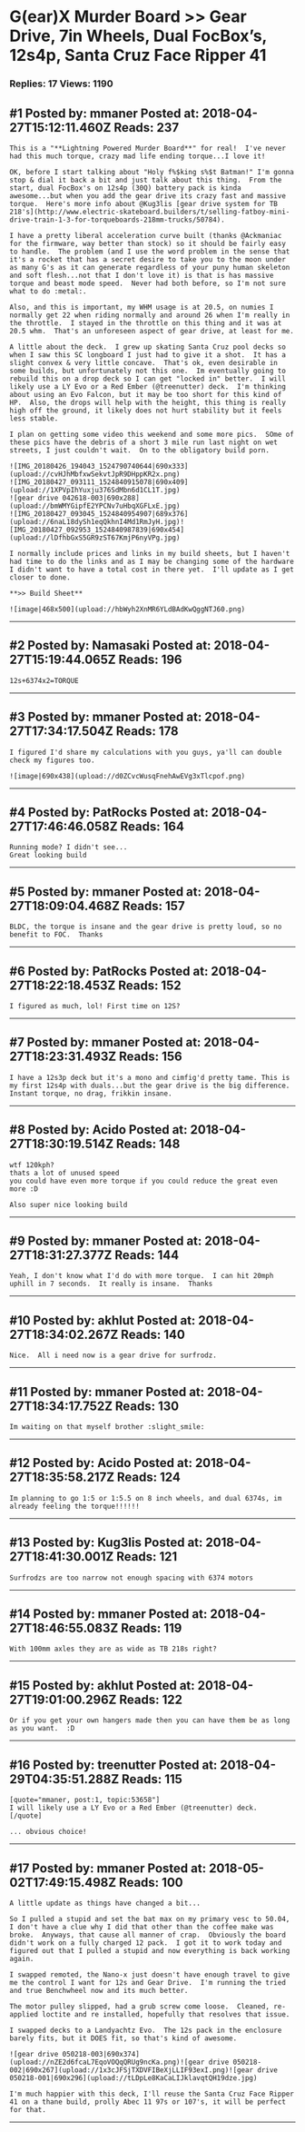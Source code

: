 # G(ear)X Murder Board &gt;&gt; Gear Drive, 7in Wheels, Dual FocBox&rsquo;s, 12s4p, Santa Cruz Face Ripper 41

### Replies: 17 Views: 1190

## \#1 Posted by: mmaner Posted at: 2018-04-27T15:12:11.460Z Reads: 237

```
This is a "**Lightning Powered Murder Board**" for real!  I've never had this much torque, crazy mad life ending torque...I love it!

OK, before I start talking about "Holy f%$king s%$t Batman!" I'm gonna stop & dial it back a bit and just talk about this thing.  From the start, dual FocBox's on 12s4p (30Q) battery pack is kinda awesome...but when you add the gear drive its crazy fast and massive torque.  Here's more info about @Kug3lis [gear drive system for TB 218's](http://www.electric-skateboard.builders/t/selling-fatboy-mini-drive-train-1-3-for-torqueboards-218mm-trucks/50784).
 
I have a pretty liberal acceleration curve built (thanks @Ackmaniac for the firmware, way better than stock) so it should be fairly easy to handle.  The problem (and I use the word problem in the sense that it's a rocket that has a secret desire to take you to the moon under as many G's as it can generate regardless of your puny human skeleton and soft flesh...not that I don't love it) is that is has massive torque and beast mode speed.  Never had both before, so I'm not sure what to do :metal:.

Also, and this is important, my WHM usage is at 20.5, on numies I normally get 22 when riding normally and around 26 when I'm really in the throttle.  I stayed in the throttle on this thing and it was at 20.5 whm.  That's an unforeseen aspect of gear drive, at least for me.

A little about the deck.  I grew up skating Santa Cruz pool decks so when I saw this SC longboard I just had to give it a shot.  It has a slight convex & very little concave.  That's ok, even desirable in some builds, but unfortunately not this one.  Im eventually going to rebuild this on a drop deck so I can get "locked in" better.  I will likely use a LY Evo or a Red Ember (@treenutter) deck.  I'm thinking about using an Evo Falcon, but it may be too short for this kind of HP.  Also, the drops will help with the height, this thing is really high off the ground, it likely does not hurt stability but it feels less stable.

I plan on getting some video this weekend and some more pics.  SOme of these pics have the debris of a short 3 mile run last night on wet streets, I just couldn't wait.  On to the obligatory build porn.   

![IMG_20180426_194043_1524790740644|690x333](upload://cvHJhMbfxwSekvtJpR9DHppKR2x.png)
![IMG_20180427_093111_1524840915078|690x409](upload://1XPVpIhYuxju376SdMbn6d1CL1T.jpg)
![gear drive 042618-003|690x288](upload://bmWMYGipfE2YPCNv7uHbqXGFLxE.jpg)
![IMG_20180427_093045_1524840954907|689x376](upload://6naL18dySh1eqQkhnI4Md1RmJyH.jpg)![IMG_20180427_092953_1524840987839|690x454](upload://lDfhbGxS5GR9zST67KmjP6nyVPg.jpg)

I normally include prices and links in my build sheets, but I haven't had time to do the links and as I may be changing some of the hardware I didn't want to have a total cost in there yet.  I'll update as I get closer to done.

**>> Build Sheet**

![image|468x500](upload://hbWyh2XnMR6YLdBAdKwQggNTJ60.png)
```

---
## \#2 Posted by: Namasaki Posted at: 2018-04-27T15:19:44.065Z Reads: 196

```
12s+6374x2=TORQUE
```

---
## \#3 Posted by: mmaner Posted at: 2018-04-27T17:34:17.504Z Reads: 178

```
I figured I'd share my calculations with you guys, ya'll can double check my figures too.

![image|690x438](upload://d0ZCvcWusqFnehAwEVg3xTlcpof.png)
```

---
## \#4 Posted by: PatRocks Posted at: 2018-04-27T17:46:46.058Z Reads: 164

```
Running mode? I didn't see... 
Great looking build
```

---
## \#5 Posted by: mmaner Posted at: 2018-04-27T18:09:04.468Z Reads: 157

```
BLDC, the torque is insane and the gear drive is pretty loud, so no benefit to FOC.  Thanks
```

---
## \#6 Posted by: PatRocks Posted at: 2018-04-27T18:22:18.453Z Reads: 152

```
I figured as much, lol! First time on 12S?
```

---
## \#7 Posted by: mmaner Posted at: 2018-04-27T18:23:31.493Z Reads: 156

```
I have a 12s3p deck but it's a mono and cimfig'd pretty tame. This is my first 12s4p with duals...but the gear drive is the big difference. Instant torque, no drag, frikkin insane.
```

---
## \#8 Posted by: Acido Posted at: 2018-04-27T18:30:19.514Z Reads: 148

```
wtf 120kph?
thats a lot of unused speed
you could have even more torque if you could reduce the great even more :D

Also super nice looking build
```

---
## \#9 Posted by: mmaner Posted at: 2018-04-27T18:31:27.377Z Reads: 144

```
Yeah, I don't know what I'd do with more torque.  I can hit 20mph uphill in 7 seconds.  It really is insane.  Thanks
```

---
## \#10 Posted by: akhlut Posted at: 2018-04-27T18:34:02.267Z Reads: 140

```
Nice.  All i need now is a gear drive for surfrodz.
```

---
## \#11 Posted by: mmaner Posted at: 2018-04-27T18:34:17.752Z Reads: 130

```
Im waiting on that myself brother :slight_smile:
```

---
## \#12 Posted by: Acido Posted at: 2018-04-27T18:35:58.217Z Reads: 124

```
Im planning to go 1:5 or 1:5.5 on 8 inch wheels, and dual 6374s, im already feeling the torque!!!!!!
```

---
## \#13 Posted by: Kug3lis Posted at: 2018-04-27T18:41:30.001Z Reads: 121

```
Surfrodzs are too narrow not enough spacing with 6374 motors
```

---
## \#14 Posted by: mmaner Posted at: 2018-04-27T18:46:55.083Z Reads: 119

```
With 100mm axles they are as wide as TB 218s right?
```

---
## \#15 Posted by: akhlut Posted at: 2018-04-27T19:01:00.296Z Reads: 122

```
Or if you get your own hangers made then you can have them be as long as you want.  :D
```

---
## \#16 Posted by: treenutter Posted at: 2018-04-29T04:35:51.288Z Reads: 115

```
[quote="mmaner, post:1, topic:53658"]
I will likely use a LY Evo or a Red Ember (@treenutter) deck.
[/quote]

... obvious choice!
```

---
## \#17 Posted by: mmaner Posted at: 2018-05-02T17:49:15.498Z Reads: 100

```
A little update as things have changed a bit...

So I pulled a stupid and set the bat max on my primary vesc to 50.04, I don't have a clue why I did that other than the coffee make was broke.  Anyways, that cause all manner of crap.  Obviously the board didn't work on a fully charged 12 pack.  I got it to work today and figured out that I pulled a stupid and now everything is back working again.

I swapped remoted, the Nano-x just doesn't have enough travel to give me the control I want for 12s and Gear Drive.  I'm running the tried and true Benchwheel now and its much better.

The motor pulley slipped, had a grub screw come loose.  Cleaned, re-applied loctite and re installed, hopefully that resolves that issue.  

I swapped decks to a Landyachtz Evo.  The 12s pack in the enclosure barely fits, but it DOES fit, so that's kind of awesome.

![gear drive 050218-003|690x374](upload://nZE2d6fcaL7EqoVOQqQRUg9ncKa.png)![gear drive 050218-002|690x267](upload://1x3cJFSjTXDVFIBeXjLLIF93exI.png)![gear drive 050218-001|690x296](upload://tLDpLe8KaCaLIJklavqtQH19dze.jpg)

I'm much happier with this deck, I'll reuse the Santa Cruz Face Ripper 41 on a thane build, prolly Abec 11 97s or 107's, it will be perfect for that.
```

---

